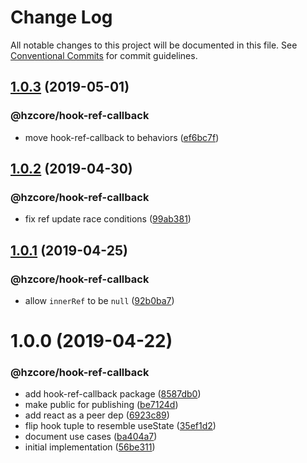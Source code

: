 # Change Log

All notable changes to this project will be documented in this file.
See [Conventional Commits](https://conventionalcommits.org) for commit guidelines.

## [1.0.3](https://github.com/hzdg/hz-core/compare/@hzcore/hook-ref-callback@1.0.2...@hzcore/hook-ref-callback@1.0.3) (2019-05-01)


### @hzcore/hook-ref-callback

* move hook-ref-callback to behaviors ([ef6bc7f](https://github.com/hzdg/hz-core/commit/ef6bc7f))


## [1.0.2](https://github.com/hzdg/hz-core/compare/@hzcore/hook-ref-callback@1.0.1...@hzcore/hook-ref-callback@1.0.2) (2019-04-30)


### @hzcore/hook-ref-callback

* fix ref update race conditions ([99ab381](https://github.com/hzdg/hz-core/commit/99ab381))


## [1.0.1](https://github.com/hzdg/hz-core/compare/@hzcore/hook-ref-callback@1.0.0...@hzcore/hook-ref-callback@1.0.1) (2019-04-25)


### @hzcore/hook-ref-callback

* allow `innerRef` to be `null` ([92b0ba7](https://github.com/hzdg/hz-core/commit/92b0ba7))


# 1.0.0 (2019-04-22)


### @hzcore/hook-ref-callback

* add hook-ref-callback package ([8587db0](https://github.com/hzdg/hz-core/commit/8587db0))
* make public for publishing ([be7124d](https://github.com/hzdg/hz-core/commit/be7124d))
* add react as a peer dep ([6923c89](https://github.com/hzdg/hz-core/commit/6923c89))
* flip hook tuple to resemble useState ([35ef1d2](https://github.com/hzdg/hz-core/commit/35ef1d2))
* document use cases ([ba404a7](https://github.com/hzdg/hz-core/commit/ba404a7))
* initial implementation ([56be311](https://github.com/hzdg/hz-core/commit/56be311))
